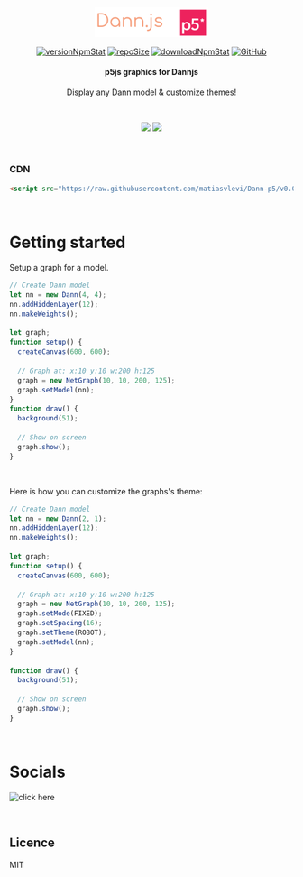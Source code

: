 
<p align="center">
  <img src="assets/logo.svg" width="40%">
</p>

<p align="center">
    <a href="https://www.npmjs.com/package/dannjs" target="_blank"><img src="https://img.shields.io/gh/v/dann-p6?style=flat&color=f69e7b&labelColor=383e56&label=version" alt="versionNpmStat"/></a> <a href="https://github.com/matiasvlevi/Dann" target="_blank"><img src="https://img.shields.io/github/repo-size/matiasvlevi/dann-p5?style=flat&label=size&color=f69e7b&labelColor=383e56" alt="repoSize"/></a>  <a href="https://www.npmjs.com/package/dannjs" target="_blank"><img src="https://img.shields.io/jsdelivr/gh/hy/matiasvlevi/dann-p5?label=cdn&style=flat&color=f69e7b&labelColor=383e56" alt="downloadNpmStat"/></a> <a href="https://raw.githubusercontent.com/matiasvlevi/Dann/master/LICENSE" target="_blank"><img alt="GitHub" src="https://img.shields.io/github/license/matiasvlevi/dann?color=f69e7b&labelColor=383e56" alt="Liscence"></a>
</p>
<h4 align="center">p5js graphics for Dannjs</h4>
<p align="center">
    Display any Dann model & customize themes!

  </p>
  <br/>
  <p align="center">
  <img src="https://i.ibb.co/6ssYKHG/unknown.png" height="240">  <img src="https://i.ibb.co/NZGV48W/unknown-1.png" height="240">
  </p>

<br/>

### CDN
```html
<script src="https://raw.githubusercontent.com/matiasvlevi/Dann-p5/v0.0.1/build/dannp5.min.js"></script>
```

<br/>

# Getting started

Setup a graph for a model.

```js
// Create Dann model
let nn = new Dann(4, 4);
nn.addHiddenLayer(12);
nn.makeWeights();

let graph;
function setup() {
  createCanvas(600, 600);
 
  // Graph at: x:10 y:10 w:200 h:125
  graph = new NetGraph(10, 10, 200, 125);
  graph.setModel(nn);
}
function draw() {
  background(51);

  // Show on screen
  graph.show();
}

```

<br/>

Here is how you can customize the graphs's theme:

```js
// Create Dann model
let nn = new Dann(2, 1);
nn.addHiddenLayer(12);
nn.makeWeights();

let graph;
function setup() {
  createCanvas(600, 600);
 
  // Graph at: x:10 y:10 w:200 h:125
  graph = new NetGraph(10, 10, 200, 125);
  graph.setMode(FIXED);
  graph.setSpacing(16);
  graph.setTheme(ROBOT);
  graph.setModel(nn);
}

function draw() {
  background(51);

  // Show on screen
  graph.show();
}
```

<br/>


# Socials
![click here](https://www.patreon.com/join/dannjs)

<br/>

## Licence
MIT
